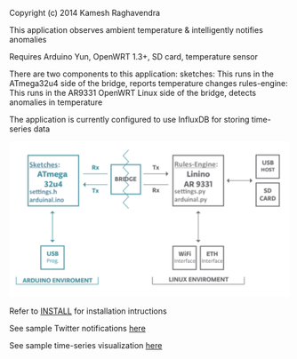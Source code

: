 Copyright (c) 2014 Kamesh Raghavendra

This application observes ambient temperature & intelligently notifies anomalies

Requires Arduino Yun, OpenWRT 1.3+, SD card, temperature sensor

There are two components to this application:
sketches: This runs in the ATmega32u4 side of the bridge, reports temperature changes
rules-engine: This runs in the AR9331 OpenWRT Linux side of the bridge, detects anomalies in temperature

The application is currently configured to use InfluxDB for storing time-series data

![architecture](img/architecture.jpg)

Refer to [INSTALL](INSTALL) for installation intructions

See sample Twitter notifications [here](https://twitter.com/arduinal)

See sample time-series visualization [here](http://54.255.180.1/grafana-1.8.0-rc1/#/dashboard/db/grafana)
